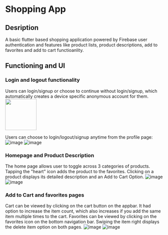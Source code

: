 # Shopping App

## Desription
A basic flutter based shopping application powered by Firebase user authentication and features like product lists, product descriptions, add to favorites and add to cart functioanlity.

## Functioning and UI
### Login and logout functionality
Users can login/signup or choose to continue without login/signup, which automatically creates a device specific anonymous account for them.
<img src="[https://your-image-url.type](https://github.com/Anika-2048/Flutter-Shopping-App/assets/128902230/5193fad6-e9cb-4813-a337-1a8830f66b44) ![image](https://github.com/Anika-2048/Flutter-Shopping-App/assets/128902230/aaaa997d-9c16-4f9a-a3c1-d9290feea1e2)" height="100">

Users can choose to login/logout/signup anytime from the profile page:
![image](https://github.com/Anika-2048/Flutter-Shopping-App/assets/128902230/a1fcd313-739d-4e2a-9ace-34ed15812b92) ![image](https://github.com/Anika-2048/Flutter-Shopping-App/assets/128902230/7bf23363-3601-4d9f-bf30-88174001eb4e)

### Homepage and Product Description
The home page allows user to toggle across 3 categories of products. Tapping the "heart" icon adds the product to the favorites. Clicking on a product displays its detailed description and an Add to Cart Option.
![image](https://github.com/Anika-2048/Flutter-Shopping-App/assets/128902230/cb3c1e35-3d9e-4e4a-8e43-add0551ce8e1)  ![image](https://github.com/Anika-2048/Flutter-Shopping-App/assets/128902230/8b0d9864-38d0-47fb-ac73-81db5b780dee)

### Add to Cart and favorites pages
Cart can be viewed by clicking on the cart button on the appbar. It had option to increase the item count, which also increases if you add the same item multiple times to the cart. Favorites can be viewed by clicking on the favorites icon on the bottom navigation bar. Swiping the item right displays the delete item option on both pages.
![image](https://github.com/Anika-2048/Flutter-Shopping-App/assets/128902230/53ca4913-6914-4420-985e-fbf84f4b7bbf) ![image](https://github.com/Anika-2048/Flutter-Shopping-App/assets/128902230/37af0a60-efb8-4d32-ab8a-3f567bf40118)






